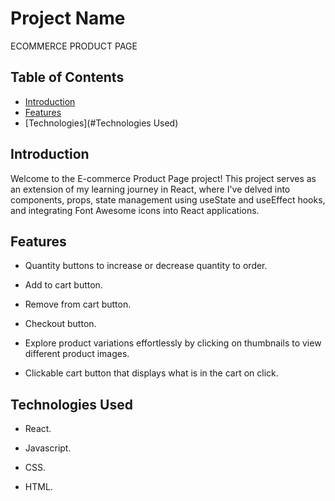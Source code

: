 # Project Name

ECOMMERCE PRODUCT PAGE

## Table of Contents

- [Introduction](#introduction)
- [Features](#features)
- [Technologies](#Technologies Used)

## Introduction

Welcome to the E-commerce Product Page project! This project serves as an extension of my learning journey in React, where I've delved into components, props, state management using useState and useEffect hooks, and integrating Font Awesome icons into React applications.

## Features

- Quantity buttons to increase or decrease quantity to order.

- Add to cart button.

- Remove from cart button.

- Checkout button.

- Explore product variations effortlessly by clicking on thumbnails to view different product images.

- Clickable cart button that displays what is in the cart on click.

## Technologies Used

- React.

- Javascript.

- CSS.

- HTML.
